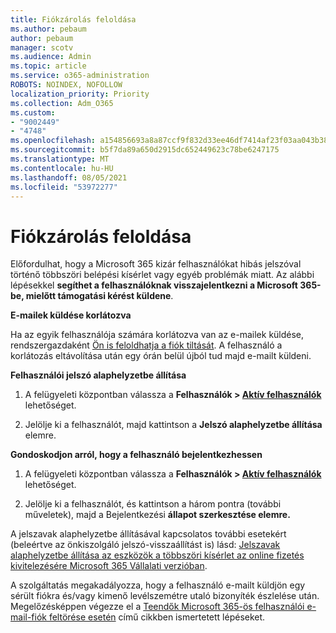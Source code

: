 ```yaml
---
title: Fiókzárolás feloldása
ms.author: pebaum
author: pebaum
manager: scotv
ms.audience: Admin
ms.topic: article
ms.service: o365-administration
ROBOTS: NOINDEX, NOFOLLOW
localization_priority: Priority
ms.collection: Adm_O365
ms.custom:
- "9002449"
- "4748"
ms.openlocfilehash: a154856693a8a87ccf9f832d33ee46df7414af23f03aa043b38e6a6c64d5ebaa
ms.sourcegitcommit: b5f7da89a650d2915dc652449623c78be6247175
ms.translationtype: MT
ms.contentlocale: hu-HU
ms.lasthandoff: 08/05/2021
ms.locfileid: "53972277"
---
```

# <a name="unlocking-an-account"></a>Fiókzárolás feloldása

Előfordulhat, hogy a Microsoft 365 kizár felhasználókat hibás jelszóval történő többszöri belépési kísérlet vagy egyéb problémák miatt. Az alábbi lépésekkel **segíthet a felhasználóknak visszajelentkezni a Microsoft 365-be, mielőtt támogatási kérést küldene**. 

**E-mailek küldése korlátozva**

Ha az egyik felhasználója számára korlátozva van az e-mailek küldése, rendszergazdaként [Ön is feloldhatja a fiók tiltását](/microsoft-365/security/office-365-security/removing-user-from-restricted-users-portal-after-spam). A felhasználó a korlátozás eltávolítása után egy órán belül újból tud majd e-mailt küldeni.

**Felhasználói jelszó alaphelyzetbe állítása**

1. A felügyeleti központban válassza a **Felhasználók > [Aktív felhasználók](https://admin.microsoft.com/Adminportal/Home?source=applauncher#/users)** lehetőséget.

2. Jelölje ki a felhasználót, majd kattintson a **Jelszó alaphelyzetbe állítása** elemre.

**Gondoskodjon arról, hogy a felhasználó bejelentkezhessen**

1. A felügyeleti központban válassza a **Felhasználók > [Aktív felhasználók](https://admin.microsoft.com/Adminportal/Home?source=applauncher#/users)** lehetőséget.

2. Jelölje ki a felhasználót, és kattintson a három pontra (további műveletek), majd a Bejelentkezési **állapot szerkesztése elemre.**

A jelszavak alaphelyzetbe állításával kapcsolatos további esetekért (beleértve az önkiszolgáló jelszó-visszaállítást is) lásd: [Jelszavak alaphelyzetbe állítása az eszközök a többszöri kísérlet az online fizetés kivitelezésére Microsoft 365 Vállalati verzióban](/microsoft-365/admin/add-users/reset-passwords).

A szolgáltatás megakadályozza, hogy a felhasználó e-mailt küldjön egy sérült fiókra és/vagy kimenő levélszemétre utaló bizonyíték észlelése után. Megelőzésképpen végezze el a [Teendők Microsoft 365-ös felhasználói e-mail-fiók feltörése esetén](/microsoft-365/security/office-365-security/responding-to-a-compromised-email-account) című cikkben ismertetett lépéseket.
